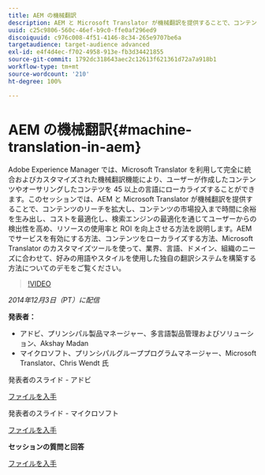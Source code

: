 ```yaml
---
title: AEM の機械翻訳
description: AEM と Microsoft Translator が機械翻訳を提供することで、コンテンツのリーチを拡大し、コンテンツの市場投入まで時間に余裕を生み出し、コストを最適化し、検索エンジンの最適化を通じてユーザーからの検出性を高め、リソースの使用率と ROI を向上させる方法を説明します。
uuid: c25c9806-560c-46ef-b9c0-ffe0af296ed9
discoiquuid: c976c008-4f51-4146-8c34-265e9707be6a
targetaudience: target-audience advanced
exl-id: e4f4d4ec-f702-4958-913e-fb3d34421855
source-git-commit: 1792dc318643aec2c12613f621361d72a7a918b1
workflow-type: tm+mt
source-wordcount: '210'
ht-degree: 100%

---
```


# AEM の機械翻訳{#machine-translation-in-aem}

Adobe Experience Manager では、Microsoft Translator を利用して完全に統合およびカスタマイズされた機械翻訳機能により、ユーザーが作成したコンテンツやオーサリングしたコンテツを 45 以上の言語にローカライズすることができます。このセッションでは、AEM と Microsoft Translator が機械翻訳を提供することで、コンテンツのリーチを拡大し、コンテンツの市場投入まで時間に余裕を生み出し、コストを最適化し、検索エンジンの最適化を通じてユーザーからの検出性を高め、リソースの使用率と ROI を向上させる方法を説明します。AEM でサービスを有効にする方法、コンテンツをローカライズする方法、Microsoft Translator のカスタマイズツールを使って、業界、言語、ドメイン、組織のニーズに合わせて、好みの用語やスタイルを使用した独自の翻訳システムを構築する方法についてのデモをご覧ください。

>[!VIDEO](https://video.tv.adobe.com/v/19383/?quality=9)

*2014年12月3日（PT）に配信*

**発表者：**

* アドビ、プリンシパル製品マネージャー、多言語製品管理およびソリューション、Akshay Madan
* マイクロソフト、プリンシパルグループプログラムマネージャー、Microsoft Translator、Chris Wendt 氏

発表者のスライド - アドビ

[ファイルを入手](assets/aem-gems-machine-translation-12-03-14.pdf)

発表者のスライド - マイクロソフト

[ファイルを入手](assets/adobe-microsoft-gems-12-03-14.pdf)

**セッションの質問と回答**

[ファイルを入手](assets/q-a-machine-translation-12-3-14.pdf)
<!--
[Get back to the Overview](https://helpx.adobe.com/experience-manager/kt/eseminars/gems/aem-index.html)
-->
